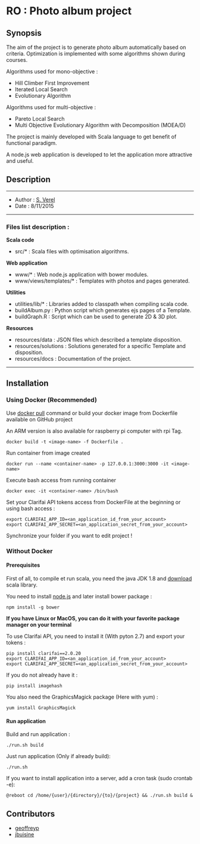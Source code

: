 # RO : Photo album project

## Synopsis

The aim of the project is to generate photo album automatically based on criteria. Optimization is implemented with some algorithms shown during courses.

Algorithms used for mono-objective :
- Hill Climber First Improvement
- Iterated Local Search
- Evolutionary Algorithm

Algorithms used for multi-objective :
- Pareto Local Search
- Multi Objective Evolutionary Algorithm with Decomposition (MOEA/D)

The project is mainly developed with Scala language to get benefit of functional paradigm.

A node.js web application is developed to let the application more attractive and useful.

## Description

-------------------
* Author      : [S. Verel](http://www-lisic.univ-littoral.fr/~verel/)
* Date        : 8/11/2015

-------------------

### Files list description :

**Scala code**
- src/*                                 : Scala files with optimisation algorithms.    

**Web application**
- www/*                                 : Web node.js application with bower modules.
- www/views/templates/*                 : Templates with photos and pages generated.

**Utilities**
- utilities/lib/*                       : Libraries added to classpath when compiling scala code. 
- buildAlbum.py                         : Python script which generates ejs pages of a Template.
- buildGraph.R                          : Script which can be used to generate 2D & 3D plot.

**Resources**               
- resources/data                        : JSON files which described a template disposition.
- resources/solutions                   : Solutions generated for a specific Template and disposition.
- resources/docs		                : Documentation of the project.

-------------------


## Installation

### Using Docker (Recommended)

Use [docker pull](https://hub.docker.com/r/jbuisine/ro.photoalbumproject/) command or build your docker image from Dockerfile available on GitHub project 

An ARM version is also available for raspberry pi computer with rpi Tag.

```
docker build -t <image-name> -f Dockerfile .
```

Run container from image created
```
docker run --name <container-name> -p 127.0.0.1:3000:3000 -it <image-name>
```

Execute bash access from running container
```
docker exec -it <container-name> /bin/bash
```

Set your Clarifai API tokens access from DockerFile at the beginning or using bash access :
```
export CLARIFAI_APP_ID=<an_application_id_from_your_account>
export CLARIFAI_APP_SECRET=<an_application_secret_from_your_account>
```

Synchronize your folder if you want to edit project !

### Without Docker

#### Prerequisites

First of all, to compile et run scala, you need the java JDK 1.8 and [download](https://www.scala-lang.org/download/install.html) scala library.

You need to install [node.js](https://nodejs.org/en/) and later install bower package :

```
npm install -g bower
```

**If you have Linux or MacOS, you can do it with your favorite package manager on your terminal**


To use Clarifai API, you need to install it (With pyton 2.7) and export your tokens :

```
pip install clarifai==2.0.20
export CLARIFAI_APP_ID=<an_application_id_from_your_account>
export CLARIFAI_APP_SECRET=<an_application_secret_from_your_account>
```

If you do not already have it :

```
pip install imagehash
```

You also need the GraphicsMagick package (Here with yum) :
```
yum install GraphicsMagick
```

#### Run application

Build and run application :

```
./run.sh build
```

Just run application (Only if already build): 

```
./run.sh
```

If you want to install application into a server, add a cron task (sudo crontab -e): 

```
@reboot cd /home/{user}/{directory}/{to}/{project} && ./run.sh build &
```

## Contributors

* [geoffreyp](https://github.com/geoffreyp)
* [jbuisine](https://github.com/jbuisine)